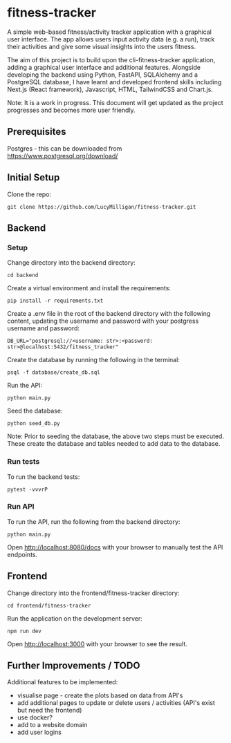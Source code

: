 # fitness-tracker

A simple web-based fitness/activity tracker application with a graphical user interface. The app allows users input activity data (e.g. a run), track their activities and give some visual insights into the users fitness.

The aim of this project is to build upon the cli-fitness-tracker application, adding a graphical user interface and additional features. Alongside developing the backend using Python, FastAPI, SQLAlchemy and a PostgreSQL database, I have learnt and developed frontend skills including Next.js (React framework), Javascript, HTML, TailwindCSS and Chart.js.

Note: It is a work in progress. This document will get updated as the project progresses and becomes more user friendly.


## Prerequisites

Postgres - this can be downloaded from https://www.postgresql.org/download/


## Initial Setup

Clone the repo: 

```git clone https://github.com/LucyMilligan/fitness-tracker.git```


## Backend 

### Setup

Change directory into the backend directory:

```cd backend```

Create a virtual environment and install the requirements:

```pip install -r requirements.txt```

Create a .env file in the root of the backend directory with the following content, updating the username and password with your postgress username and password:

```DB_URL="postgresql://<username: str>:<password: str>@localhost:5432/fitness_tracker"```

Create the database by running the following in the terminal:

```psql -f database/create_db.sql```

Run the API:

```python main.py```

Seed the database:

```python seed_db.py```

Note: Prior to seeding the database, the above two steps must be executed. These create the database and tables needed to add data to the database.

### Run tests

To run the backend tests:

```pytest -vvvrP```

### Run API

To run the API, run the following from the backend directory:

```python main.py```

Open [http://localhost:8080/docs](http://localhost:8080/docs) with your browser to manually test the API endpoints.


## Frontend

Change directory into the frontend/fitness-tracker directory:

```cd frontend/fitness-tracker```

Run the application on the development server:

```npm run dev```

Open [http://localhost:3000](http://localhost:3000) with your browser to see the result.


## Further Improvements / TODO

Additional features to be implemented:
- visualise page - create the plots based on data from API's
- add additional pages to update or delete users / activities (API's exist but need the frontend)
- use docker?
- add to a website domain
- add user logins